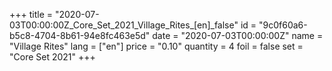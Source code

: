 +++
title = "2020-07-03T00:00:00Z_Core_Set_2021_Village_Rites_[en]_false"
id = "9c0f60a6-b5c8-4704-8b61-94e8fc463e5d"
date = "2020-07-03T00:00:00Z"
name = "Village Rites"
lang = ["en"]
price = "0.10"
quantity = 4
foil = false
set = "Core Set 2021"
+++
